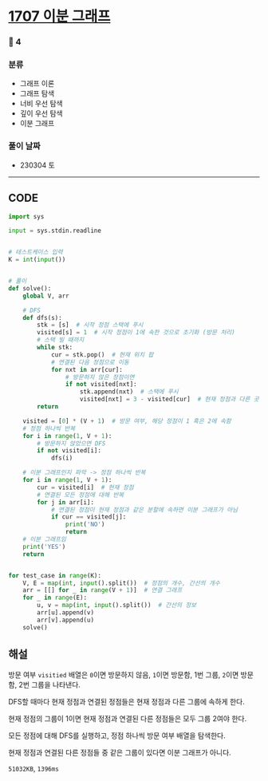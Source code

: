# [1707 이분 그래프](https://www.acmicpc.net/problem/1707)

### 🥇 4

### 분류

- 그래프 이론
- 그래프 탐색
- 너비 우선 탐색
- 깊이 우선 탐색
- 이분 그래프

### 풀이 날짜

- 230304 토

---

## CODE

```python
import sys

input = sys.stdin.readline


# 테스트케이스 입력
K = int(input())


# 풀이
def solve():
    global V, arr

    # DFS
    def dfs(s):
        stk = [s]  # 시작 정점 스택에 푸시
        visited[s] = 1  # 시작 정점이 1에 속한 것으로 초기화 (방문 처리)
        # 스택 빌 때까지
        while stk:
            cur = stk.pop()  # 현재 위치 팝
            # 연결된 다음 정점으로 이동
            for nxt in arr[cur]:
                # 방문하지 않은 정점이면
                if not visited[nxt]:
                    stk.append(nxt)  # 스택에 푸시
                    visited[nxt] = 3 - visited[cur]  # 현재 정점과 다른 곳에 속함 (방문 처리)
        return

    visited = [0] * (V + 1)  # 방문 여부, 해당 정점이 1 혹은 2에 속함
    # 정점 하나씩 반복
    for i in range(1, V + 1):
        # 방문하지 않았으면 DFS
        if not visited[i]:
            dfs(i)

    # 이분 그래프인지 파악 -> 정점 하나씩 반복
    for i in range(1, V + 1):
        cur = visited[i]  # 현재 정점
        # 연결된 모든 정점에 대해 반복
        for j in arr[i]:
            # 연결된 정점이 현재 정점과 같은 분할에 속하면 이분 그래프가 아님
            if cur == visited[j]:
                print('NO')
                return
    # 이분 그래프임
    print('YES')
    return


for test_case in range(K):
    V, E = map(int, input().split())  # 정점의 개수, 간선의 개수
    arr = [[] for _ in range(V + 1)]  # 연결 그래프
    for _ in range(E):
        u, v = map(int, input().split())  # 간선의 정보
        arr[u].append(v)
        arr[v].append(u)
    solve()

```

## 해설

방문 여부 `visitied` 배열은 `0`이면 방문하지 않음, `1`이면 방문함, 1번 그룹, `2`이면 방문함, 2번 그룹을 나타낸다.

DFS할 때마다 현재 정점과 연결된 정점들은 현재 정점과 다른 그룹에 속하게 한다.

현재 정점의 그룹이 1이면 현재 정점과 연결된 다른 정점들은 모두 그룹 2여야 한다.

모든 정점에 대해 DFS를 실행하고, 정점 하나씩 방문 여부 배열을 탐색한다.

현재 정점과 연결된 다른 정점들 중 같은 그룹이 있다면 이분 그래프가 아니다.

`51032KB`, `1396ms`
